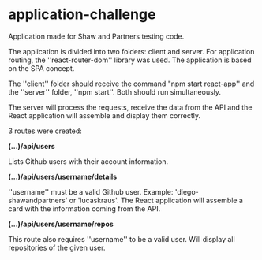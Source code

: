 # application-challenge
 Application made for Shaw and Partners testing code.
 
The application is divided into two folders: client and server. For application routing, the ''react-router-dom'' library was used. The application is based on the SPA concept.

The ''client'' folder should receive the command "npm start react-app'' and the ''server'' folder, ''npm start''. Both should run simultaneously.

The server will process the requests, receive the data from the API and the React application will assemble and display them correctly.

3 routes were created:

**(...)/api/users**

Lists Github users with their account information.

**(...)/api/users/username/details**

''username'' must be a valid Github user. Example: 'diego-shawandpartners' or 'lucaskraus'. The React application will assemble a card with the information coming from the API.


**(...)/api/users/username/repos**

This route also requires ''username'' to be a valid user. Will display all repositories of the given user.
